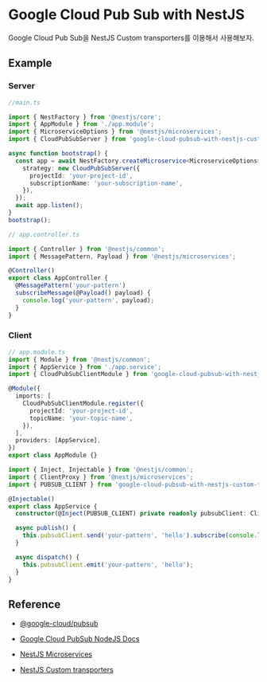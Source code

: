 # Google Cloud Pub Sub with NestJS

Google Cloud Pub Sub을 NestJS Custom transporters를 이용해서 사용해보자.

## Example

### Server

```typescript
//main.ts

import { NestFactory } from '@nestjs/core';
import { AppModule } from './app.module';
import { MicroserviceOptions } from '@nestjs/microservices';
import { CloudPubSubServer } from 'google-cloud-pubsub-with-nestjs-custom-transporters';

async function bootstrap() {
  const app = await NestFactory.createMicroservice<MicroserviceOptions>(AppModule, {
    strategy: new CloudPubSubServer({
      projectId: 'your-project-id',
      subscriptionName: 'your-subscription-name',
    }),
  });
  await app.listen();
}
bootstrap();
```

```typescript
// app.controller.ts

import { Controller } from '@nestjs/common';
import { MessagePattern, Payload } from '@nestjs/microservices';

@Controller()
export class AppController {
  @MessagePattern('your-pattern')
  subscribeMessage(@Payload() payload) {
    console.log('your-pattern', payload);
  }
}
```

### Client

```typescript
// app.module.ts
import { Module } from '@nestjs/common';
import { AppService } from './app.service';
import { CloudPubSubClientModule } from 'google-cloud-pubsub-with-nestjs-custom-transporters';

@Module({
  imports: [
    CloudPubSubClientModule.register({
      projectId: 'your-project-id',
      topicName: 'your-topic-name',
    }),
  ],
  providers: [AppService],
})
export class AppModule {}
```

```typescript
import { Inject, Injectable } from '@nestjs/common';
import { ClientProxy } from '@nestjs/microservices';
import { PUBSUB_CLIENT } from 'google-cloud-pubsub-with-nestjs-custom-transporters';

@Injectable()
export class AppService {
  constructor(@Inject(PUBSUB_CLIENT) private readonly pubsubClient: ClientProxy) {}

  async publish() {
    this.pubsubClient.send('your-pattern', 'hello').subscribe(console.log);
  }

  async dispatch() {
    this.pubsubClient.emit('your-pattern', 'hello');
  }
}
```

## Reference

- [@google-cloud/pubsub](https://www.npmjs.com/package/@google-cloud/pubsub)

- [Google Cloud PubSub NodeJS Docs](https://cloud.google.com/nodejs/docs/reference/pubsub/latest)

- [NestJS Microservices](https://docs.nestjs.com/microservices/basics)

- [NestJS Custom transporters](https://docs.nestjs.com/microservices/custom-transport)

